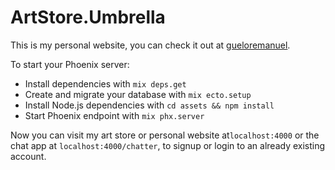 # ArtStore.Umbrella
This is my personal website, you can check it out at [gueloremanuel](https://gueloremanuel.com/).

To start your Phoenix server:

* Install dependencies with `mix deps.get`
* Create and migrate your database with `mix ecto.setup`
* Install Node.js dependencies with `cd assets && npm install`
* Start Phoenix endpoint with `mix phx.server`

Now you can visit my art store or personal website at`localhost:4000` or the chat app at `localhost:4000/chatter`, to signup or login to an already existing account.
